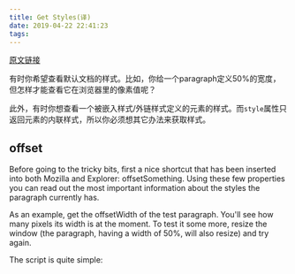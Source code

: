 ```yaml
---
title: Get Styles(译)
date: 2019-04-22 22:41:23
tags:
---
```


[原文链接](https://www.quirksmode.org/dom/getstyles.html)

有时你希望查看默认文档的样式。比如，你给一个paragraph定义50%的宽度，但怎样才能查看它在浏览器里的像素值呢？

此外，有时你想查看一个被嵌入样式/外链样式定义的元素的样式。而`style`属性只返回元素的内联样式，所以你必须想其它办法来获取样式。

## offset

Before going to the tricky bits, first a nice shortcut that has been inserted into both Mozilla and Explorer: offsetSomething. Using these few properties you can read out the most important information about the styles the paragraph currently has.

As an example, get the offsetWidth of the test paragraph. You'll see how many pixels its width is at the moment. To test it some more, resize the window (the paragraph, having a width of 50%, will also resize) and try again.

The script is quite simple:
